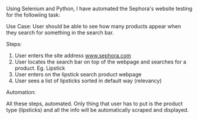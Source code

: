 Using Selenium and Python, I have automated the Sephora's website testing for the followiing task:

Use Case: User should be able to see how many products appear when they search for something in the search bar.

Steps:
1. User enters the site address www.sephora.com
2. User locates the search bar on top of the webpage and searches for a product. Eg. Lipstick
3. User enters on the lipstick search product webpage
4. User sees a list of lipsticks sorted in default way (relevancy)

Automation:

All these steps, automated. Only thing that user has to put is the product type (lipsticks) and all the info will be automatically scraped and displayed.



